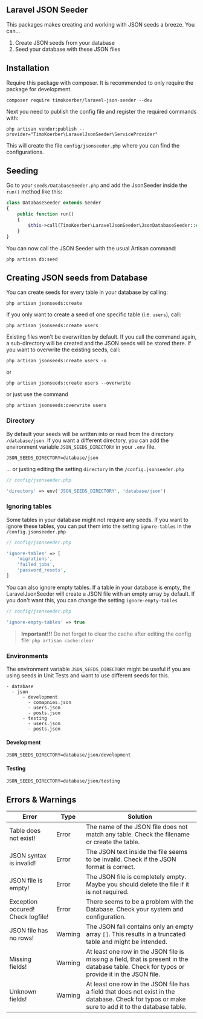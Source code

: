## Laravel JSON Seeder

This packages makes creating and working with JSON seeds a breeze. You can...
1. Create JSON seeds from your database
2. Seed your database with these JSON files

## Installation

Require this package with composer. It is recommended to only require the package for development.

```shelljsonseeder.php
composer require timokoerber/laravel-json-seeder --dev
```

Next you need to publish the config file and register the required commands with:   

```shell
php artisan vendor:publish --provider="TimoKoerber\LaravelJsonSeeder\ServiceProvider"
```

This will create the file `config/jsonseeder.php` where you can find the configurations.

## Seeding

Go to your `seeds/DatabaseSeeder.php` and add the JsonSeeder inside the `run()` method like this:
```php
class DatabaseSeeder extends Seeder
{
    public function run()
    {
        $this->call(TimoKoerber\LaravelJsonSeeder\JsonDatabaseSeeder::class);
    }
}
```

You can now call the JSON Seeder with the usual Artisan command:

```shell
php artisan db:seed
```

## Creating JSON seeds from Database
You can create seeds for every table in your database by calling:

```shell
php artisan jsonseeds:create
```

If you only want to create a seed of one specific table (i.e. `users`), call: 

```shell
php artisan jsonseeds:create users
```

Existing files won't be overwritten by default. If you call the command again, a sub-directory will be created and the JSON seeds will be stored there. 
If you want to overwrite the existing seeds, call: 

```shell
php artisan jsonseeds:create users -o
```

or

```shell
php artisan jsonseeds:create users --overwrite
```

or just use the command

```shell
php artisan jsonseeds:overwrite users
```

### Directory

By default your seeds will be written into or read from the directory `/database/json`. If you want a different directory, you can add the environment variable 
`JSON_SEEDS_DIRECTORY` in your `.env` file.

```
JSON_SEEDS_DIRECTORY=database/json
```

... or justing editing the setting `directory` in the `/config.jsonseeder.php`

```php
// config/jsonseeder.php

'directory' => env('JSON_SEEDS_DIRECTORY', 'database/json')
```


### Ignoring tables

Some tables in your database might not require any seeds. 
If you want to ignore these tables, you can put them into the setting `ignore-tables` in the `/config.jsonseeder.php`

```php
// config/jsonseeder.php

'ignore-tables' => [
    'migrations',
    'failed_jobs',
    'password_resets',
]
```

You can also ignore empty tables. If a table in your database is empty, the LaravelJsonSeeder will create a JSON file with an empty array by default.
If you don't want this, you can change the setting `ignore-empty-tables` 

```php
// config/jsonseeder.php

'ignore-empty-tables' => true
```

> **Important!!!** Do not forget to clear the cache after editing the config file: `php artisan cache:clear`

### Environments

The environment variable `JSON_SEEDS_DIRECTORY` might be useful if you are using seeds in Unit Tests and want to use different seeds for this. 

```
- database
  - json
      - development
        - comapnies.json
        - users.json 
        - posts.json
      - testing
        - users.json
        - posts.json
```
#### Development
```
JSON_SEEDS_DIRECTORY=database/json/development
```
#### Testing
```
JSON_SEEDS_DIRECTORY=database/json/testing
```

## Errors & Warnings

| Error | Type | Solution |
| ------| -----| -------- |
| Table does not exist! | Error | The name of the JSON file does not match any table. Check the filename or create the table. |
| JSON syntax is invalid! | Error | The JSON text inside the file seems to be invalid. Check if the JSON format is correct.|
| JSON file is empty! | Error | The JSON file is completely empty. Maybe you should delete the file if it is not required.|
| Exception occured! Check logfile! | Error | There seems to be a problem with the Database. Check your system and configuration. |
| JSON file has no rows! | Warning | The JSON fail contains only an empty array `[]`. This results in a truncated table and might be intended. |
| Missing fields! | Warning | At least one row in the JSON file is missing a field, that is present in the database table. Check for typos or provide it in the JSON file. |
| Unknown fields! | Warning | At least one row in the JSON file has a field that does not exist in the database. Check for typos or make sure to add it to the database table. |
